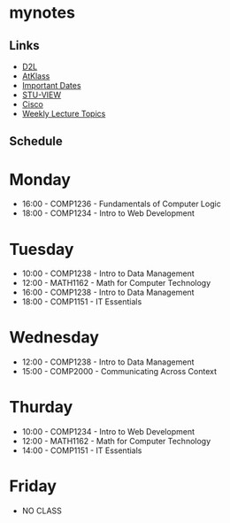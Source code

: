 # mynotes

## Links
- [D2L](https://learn.georgebrown.ca)
- [AtKlass](https://app.atklass.com)
- [Important Dates](https://www.georgebrown.ca/current-students/important-dates?term=27246&category=131)
- [STU-VIEW](https://stuview.georgebrown.ca/)
- [Cisco](https://auth.netacad.com/auth/realms/skillsforall/login-actions/authenticate?client_id=b2e-marketplace&tab_id=zlyUHy6EGHw&client_data=eyJydSI6Imh0dHBzOi8vd3d3Lm5ldGFjYWQuY29tL2Rhc2hib2FyZCIsInJ0IjoiY29kZSIsInJtIjoiZnJhZ21lbnQiLCJzdCI6IjNiMDE4YjdiLTVmZmQtNDA0Yi1hYmFkLWQ3YWY0NmI4YzE2ZiJ9&execution=544c98b5-6b03-41d5-b104-b625ecff8ce5&kc_locale=en)
- [Weekly Lecture Topics](comp1238.md)

## Schedule 
# Monday
- 16:00 - COMP1236 - Fundamentals of Computer Logic
- 18:00 - COMP1234 - Intro to Web Development
# Tuesday
- 10:00 - COMP1238 - Intro to Data Management
- 12:00 - MATH1162 - Math for Computer Technology
- 16:00 - COMP1238 - Intro to Data Management
- 18:00 - COMP1151 - IT Essentials
# Wednesday
- 12:00 - COMP1238 - Intro to Data Management
- 15:00 - COMP2000 - Communicating Across Context
# Thurday
- 10:00 - COMP1234 - Intro to Web Development
- 12:00 - MATH1162 - Math for Computer Technology
- 14:00 - COMP1151 - IT Essentials
# Friday
- NO CLASS
